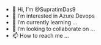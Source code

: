 - 👋 Hi, I’m @SupratimDas9
- 👀 I’m interested in Azure Devops
- 🌱 I’m currently learning ...
- 💞️ I’m looking to collaborate on ...
- 📫 How to reach me ...

<!---
SupratimDas9/SupratimDas9 is a ✨ special ✨ repository because its `README.md` (this file) appears on your GitHub profile.
You can click the Preview link to take a look at your changes.
--->
